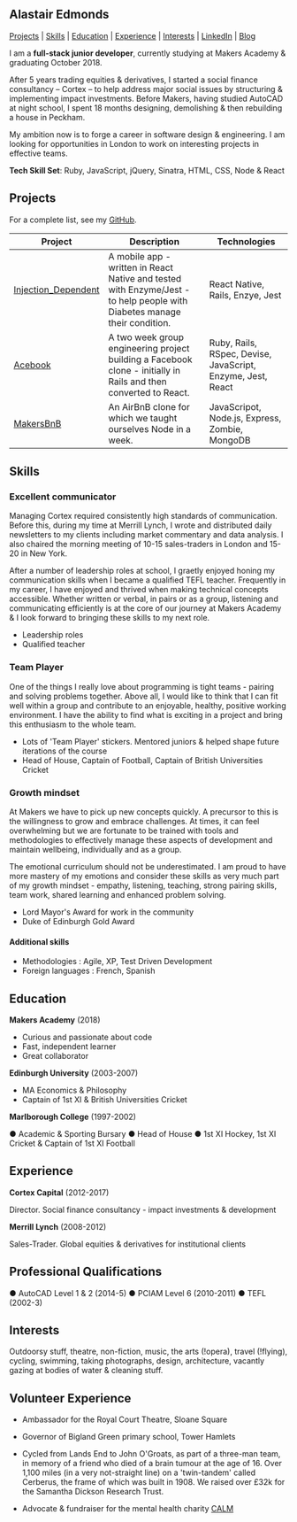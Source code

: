 ## Alastair Edmonds


[Projects](#projects) | [Skills](#skills) | [Education](#education) | [Experience](#experience) | [Interests](#interests) | [LinkedIn](https://www.linkedin.com/in/alastairedmonds/) | [Blog](https://medium.com/@alastair2D)

I am a **full-stack junior developer**, currently studying at Makers Academy & graduating October 2018.

After 5 years trading equities & derivatives, I started a social finance consultancy – Cortex – to help address major social issues by structuring & implementing impact investments.  Before Makers, having studied AutoCAD at night school, I spent 18 months designing, demolishing & then rebuilding a house in Peckham.  

My ambition now is to forge a career in software design & engineering.  I am looking for opportunities in London to work on interesting projects in effective teams.

**Tech Skill Set**: Ruby, JavaScript, jQuery, Sinatra, HTML, CSS, Node & React


## Projects

  For a complete list, see my [GitHub](https://github.com/Alastair2D?tab=repositories).

  | Project   | Description | Technologies |
  |---        |---         |---           |
  | [Injection_Dependent](https://github.com/Alastair2D/injection_dependent) | A mobile app - written in React Native and tested with Enzyme/Jest - to help people with Diabetes manage their condition. | React Native, Rails, Enzye, Jest |
  |[Acebook](https://github.com/LazySamir/Acebook-EagleWithTopHat)| A two week group engineering project building a Facebook clone - initially in Rails and then converted to React.  | Ruby, Rails, RSpec, Devise, JavaScript, Enzyme, Jest, React |
  | [MakersBnB](https://github.com/Alastair2D/makersBNB) | An AirBnB clone for which we taught ourselves Node in a week. | JavaScripot, Node.js, Express, Zombie, MongoDB | 


## Skills

### Excellent communicator

Managing Cortex required consistently high standards of communication. Before this, during my time at Merrill Lynch, I wrote and distributed daily newsletters to my clients including market commentary and data analysis.  I also chaired the morning meeting of 10-15 sales-traders in London and 15-20 in New York.

After a number of leadership roles at school, I graetly enjoyed honing my communication skills when I became a qualified TEFL teacher.  Frequently in my career, I have enjoyed and thrived when making technical concepts accessible.  Whether written or verbal, in pairs or as a group, listening and communicating efficiently is at the core of our journey at Makers Academy & I look forward to bringing these skills to my next role.

- Leadership roles
- Qualified teacher


### Team Player

One of the things I really love about programming is tight teams - pairing and solving problems together.  Above all, I would like to think that I can fit well within a group and contribute to an enjoyable, healthy, positive working environment.  I have the ability to find what is exciting in a project and bring this enthusiasm to the whole team.  

- Lots of 'Team Player' stickers. Mentored juniors & helped shape future iterations of the course
- Head of House, Captain of Football, Captain of British Universities Cricket


### Growth mindset

At Makers we have to pick up new concepts quickly. A precursor to this is the willingness to grow and embrace challenges. At times, it can feel overwhelming but we are fortunate to be trained with tools and methodologies to effectively manage these aspects of development and maintain wellbeing, individually and as a group.

The emotional curriculum should not be underestimated.  I am proud to have more mastery of my emotions and consider these skills as very much part of my growth mindset - empathy, listening, teaching, strong pairing skills, team work, shared learning and enhanced problem solving.  

- Lord Mayor's Award for work in the community
- Duke of Edinburgh Gold Award


#### Additional skills

 - Methodologies : Agile, XP, Test Driven Development
 - Foreign languages : French, Spanish


## Education

**Makers Academy** (2018)

- Curious and passionate about code
- Fast, independent learner
- Great collaborator

**Edinburgh University** (2003-2007)

- MA Economics & Philosophy
- Captain of 1st XI & British Universities Cricket

 **Marlborough College** (1997-2002)

● Academic & Sporting Bursary  ● Head of House  ● 1st XI Hockey, 1st XI Cricket & Captain of 1st XI Football


## Experience

**Cortex Capital** (2012-2017)

Director.  Social finance consultancy - impact investments & development

**Merrill Lynch** (2008-2012)

Sales-Trader.  Global equities & derivatives for institutional clients



## Professional Qualifications

● AutoCAD Level 1 & 2 (2014-5)  ● PCIAM Level 6 (2010-2011)  ● TEFL (2002-3)


## Interests

Outdoorsy stuff, theatre, non-fiction, music, the arts (!opera), travel (!flying), cycling, swimming, taking photographs, design, architecture, vacantly gazing at bodies of water & cleaning stuff.


## Volunteer Experience

- Ambassador for the Royal Court Theatre, Sloane Square

- Governor of Bigland Green primary school, Tower Hamlets

- Cycled from Lands End to John O'Groats, as part of a three-man team, in memory of a friend who died of a brain tumour at the age of 16.  Over 1,100 miles (in a very not-straight line) on a 'twin-tandem' called Cerberus, the frame of which was built in 1908.  We raised over £32k for the Samantha Dickson Research Trust.  

- Advocate & fundraiser for the mental health charity [CALM](https://www.thecalmzone.net)
